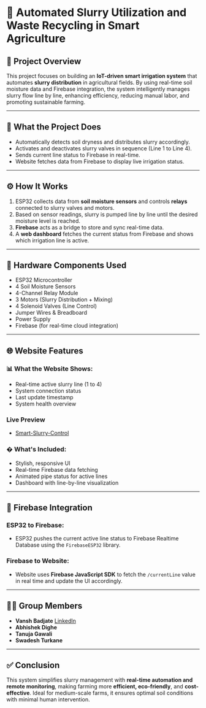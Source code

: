 # 🌾 Automated Slurry Utilization and Waste Recycling in Smart Agriculture

## 🚀 Project Overview
This project focuses on building an **IoT-driven smart irrigation system** that automates **slurry distribution** in agricultural fields. By using real-time soil moisture data and Firebase integration, the system intelligently manages slurry flow line by line, enhancing efficiency, reducing manual labor, and promoting sustainable farming.

---

## 🔧 What the Project Does
- Automatically detects soil dryness and distributes slurry accordingly.
- Activates and deactivates slurry valves in sequence (Line 1 to Line 4).
- Sends current line status to Firebase in real-time.
- Website fetches data from Firebase to display live irrigation status.

---

## ⚙️ How It Works
1. ESP32 collects data from **soil moisture sensors** and controls **relays** connected to slurry valves and motors.
2. Based on sensor readings, slurry is pumped line by line until the desired moisture level is reached.
3. **Firebase** acts as a bridge to store and sync real-time data.
4. A **web dashboard** fetches the current status from Firebase and shows which irrigation line is active.

---

## 🔩 Hardware Components Used
- ESP32 Microcontroller
- 4 Soil Moisture Sensors
- 4-Channel Relay Module
- 3 Motors (Slurry Distribution + Mixing)
- 4 Solenoid Valves (Line Control)
- Jumper Wires & Breadboard
- Power Supply
- Firebase (for real-time cloud integration)

---

## 🌐 Website Features
### 📊 What the Website Shows:
- Real-time active slurry line (1 to 4)
- System connection status
- Last update timestamp
- System health overview

### Live Preview
- [Smart-Slurry-Control](https://vanshbadjate07.github.io/Smart-Slurry-Control/)

### � What's Included:
- Stylish, responsive UI
- Real-time Firebase data fetching
- Animated pipe status for active lines
- Dashboard with line-by-line visualization

---

## 🔗 Firebase Integration
### ESP32 to Firebase:
- ESP32 pushes the current active line status to Firebase Realtime Database using the `FirebaseESP32` library.

### Firebase to Website:
- Website uses **Firebase JavaScript SDK** to fetch the `/currentLine` value in real time and update the UI accordingly.

---

## 👨‍💻 Group Members
- **Vansh Badjate** [LinkedIn](https://www.linkedin.com/in/vansh-badjate1008/)
- **Abhishek Dighe**
- **Tanuja Gawali**
- **Swadesh Turkane**

---

## ✅ Conclusion
This system simplifies slurry management with **real-time automation and remote monitoring**, making farming more **efficient, eco-friendly**, and **cost-effective**. Ideal for medium-scale farms, it ensures optimal soil conditions with minimal human intervention.
